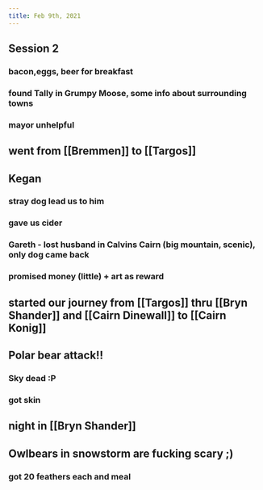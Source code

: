 ```yaml
---
title: Feb 9th, 2021
---
```


## Session 2
### bacon,eggs, beer for breakfast
### found Tally in Grumpy Moose, some info about surrounding towns
### mayor unhelpful
## went from [[Bremmen]] to [[Targos]]
## Kegan
### stray dog lead us to him
### gave us cider
### Gareth - lost husband in Calvins Cairn (big mountain, scenic), only dog came back
### promised money (little) + art as reward
## started our journey from [[Targos]]  thru [[Bryn Shander]] and [[Cairn Dinewall]] to [[Cairn Konig]]
## Polar bear attack!!
### Sky dead :P
### got skin
## night in [[Bryn Shander]]
## Owlbears in snowstorm are fucking scary ;)
### got 20 feathers each and meal
